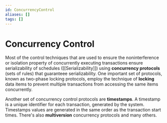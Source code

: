 ```yaml
---
id: ConcurrencyControl
aliases: []
tags: []
---
```


# Concurrency Control 

Most of the control techniques that are used to ensure the noninterference or isolation property of concurrently executing transactions ensure serializability of schedules ([[Serializability]]) using **concurrency protocols** (sets of rules) that guaranteee serializability. One important set of protocols, known as two-phase locking protocols, employ the technique of **locking** data items to prevent multiple  transactions from accessing the same items concurrently. 

Another set of concurrency control protocols are **timestamps**. A timestamp is a unique identifier for each transaction, generated by the system. Timestamps values are generated in the same order as the transaction start times. There's also **multiversion** concurrency protocols and many others.

